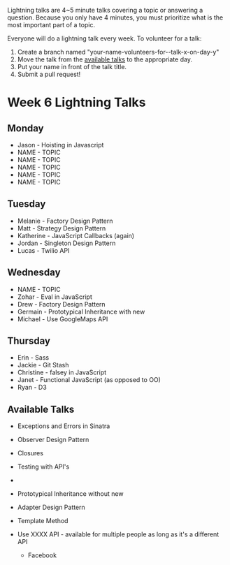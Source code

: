 Lightning talks are 4~5 minute talks covering a topic or answering a question.
Because you only have 4 minutes, you must prioritize what is the most important
part of a topic.

Everyone will do a lightning talk every week. To volunteer for a talk:

1. Create a branch named "your-name-volunteers-for--talk-x-on-day-y"
2. Move the talk from the [available talks](#availabl-talks) to the appropriate
   day.
3. Put your name in front of the talk title.
4. Submit a pull request!

# Week 6 Lightning Talks

## Monday

* Jason - Hoisting in Javascript
* NAME - TOPIC
* NAME - TOPIC
* NAME - TOPIC
* NAME - TOPIC
* NAME - TOPIC

## Tuesday

* Melanie - Factory Design Pattern
* Matt - Strategy Design Pattern
* Katherine - JavaScript Callbacks (again)
* Jordan - Singleton Design Pattern
* Lucas - Twilio API


## Wednesday

* NAME - TOPIC
* Zohar - Eval in JavaScript
* Drew - Factory Design Pattern
* Germain - Prototypical Inheritance with new
* Michael - Use GoogleMaps API

## Thursday

* Erin - Sass
* Jackie - Git Stash
* Christine - falsey in JavaScript
* Janet - Functional JavaScript (as opposed to OO)
* Ryan - D3


## Available Talks
  *  Exceptions and Errors in Sinatra
  * Observer Design Pattern

  * Closures
  * Testing with API's
  * 
  * Prototypical Inheritance without new
  * Adapter Design Pattern
  * Template Method
  * Use XXXX API - available for multiple people as long as it's a different API
    * Facebook


